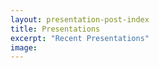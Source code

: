 ```yaml
---
layout: presentation-post-index
title: Presentations
excerpt: "Recent Presentations"
image:
---
```

